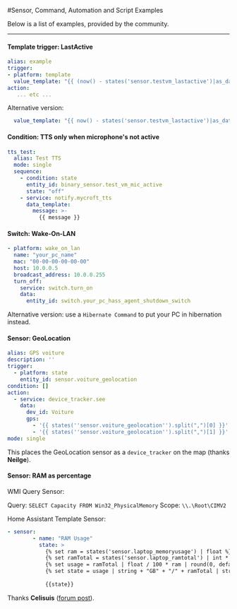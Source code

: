 #Sensor, Command, Automation and Script Examples

Below is a list of examples, provided by the community.

---

#### Template trigger: LastActive

```yaml
alias: example
trigger:
- platform: template
  value_template: "{{ (now() - states('sensor.testvm_lastactive')|as_datetime).total_seconds() < 60 }}"
action:
   ... etc ...
```

Alternative version:

```yaml
  value_template: "{{ now() - states('sensor.testvm_lastactive')|as_datetime < timedelta(minutes=1) }}"
```

#### Condition: TTS only when microphone's not active

```yaml
tts_test:
  alias: Test TTS
  mode: single
  sequence:
    - condition: state
      entity_id: binary_sensor.test_vm_mic_active
      state: "off"
    - service: notify.mycroft_tts
      data_template:
        message: >-
          {{ message }}
```

#### Switch: Wake-On-LAN

```yaml
- platform: wake_on_lan
  name: "your_pc_name"
  mac: "00-00-00-00-00-00"
  host: 10.0.0.5
  broadcast_address: 10.0.0.255
  turn_off:
    service: switch.turn_on
    data:
      entity_id: switch.your_pc_hass_agent_shutdown_switch
```

Alternative version: use a `Hibernate Command` to put your PC in hibernation instead.

#### Sensor: GeoLocation

```yaml
alias: GPS voiture
description: ''
trigger:
  - platform: state
    entity_id: sensor.voiture_geolocation
condition: []
action:
  - service: device_tracker.see
    data:
      dev_id: Voiture
      gps:
        - '{{ states(''sensor.voiture_geolocation'').split(",")[0] }}'
        - '{{ states(''sensor.voiture_geolocation'').split(",")[1] }}'
mode: single
```

This places the GeoLocation sensor as a `device_tracker` on the map (thanks **Neilge**).

#### Sensor: RAM as percentage

WMI Query Sensor:

Query: `SELECT Capacity FROM Win32_PhysicalMemory`
Scope: `\\.\Root\CIMV2`

Home Assistant Template Sensor:

```yaml
- sensor:
        - name: "RAM Usage"
          state: >
            {% set ram = states('sensor.laptop_memoryusage') | float %}
            {% set ramTotal = states('sensor.laptop_ramtotal') | int * 2 / 1024 / 1024 / 1024 %}
            {% set usage = ramTotal | float / 100 * ram | round(0, default=0) %}
            {% set state = usage | string + "GB" + "/" + ramTotal | string + "GB" %}
    
            {{state}}
```

Thanks **Celisuis** ([forum post](https://community.home-assistant.io/t/hass-agent-windows-client-to-receive-notifications-use-commands-sensors-quick-actions-and-more/369094/198?u=samkr)).
